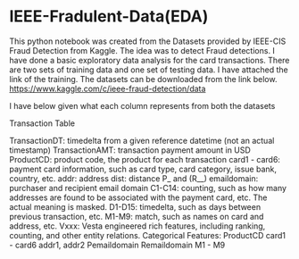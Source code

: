 # IEEE-Fradulent-Data(EDA)
This python notebook was created from the Datasets provided by IEEE-CIS Fraud Detection from Kaggle. The idea was to detect Fraud detections. I have done a basic exploratory data analysis for the card transactions. There are two sets of training data and one set of testing data. I have attached the link of the training. The datasets can be downloaded from the link below.
https://www.kaggle.com/c/ieee-fraud-detection/data

I have below given what each column represents from both the datasets

Transaction Table

TransactionDT: timedelta from a given reference datetime (not an actual timestamp)
TransactionAMT: transaction payment amount in USD
ProductCD: product code, the product for each transaction
card1 - card6: payment card information, such as card type, card category, issue bank, country, etc.
addr: address
dist: distance
P_ and (R__) emaildomain: purchaser and recipient email domain
C1-C14: counting, such as how many addresses are found to be associated with the payment card, etc. The actual meaning is masked.
D1-D15: timedelta, such as days between previous transaction, etc.
M1-M9: match, such as names on card and address, etc.
Vxxx: Vesta engineered rich features, including ranking, counting, and other entity relations.
Categorical Features:
ProductCD
card1 - card6
addr1, addr2
Pemaildomain Remaildomain
M1 - M9
